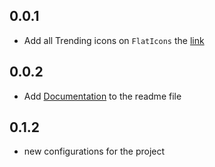 ## 0.0.1
* Add all Trending icons on `FlatIcons` the [link](https://www.flaticon.com/uicons/interface-icons)

## 0.0.2
* Add [Documentation](../d/README.md) to the readme file

## 0.1.2
* new configurations for the project 